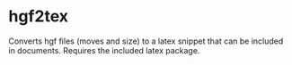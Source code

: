 hgf2tex
=======

Converts hgf files (moves and size) to a latex snippet that can be included in documents. Requires the included latex package.
